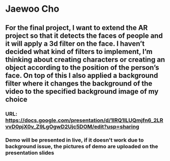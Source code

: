 # Jaewoo Cho

## For the final project, I want to extend the AR project so that it detects the faces of people and it will apply a 3d filter on the face. I haven’t decided what kind of filters to implement, I’m thinking about creating characters or creating an object according to the position of the person’s face. On top of this I also applied a background filter where it changes the background of the video to the specified background image of my choice

### URL: https://docs.google.com/presentation/d/1lRQ1lLUQmjfn6_2LRvvD0pjX0v_Z9LgOgwD2Ujc5DOM/edit?usp=sharing

### Demo will be presented in live, if it doesn't work due to background issue, the pictures of demo are uploaded on the presentation slides
